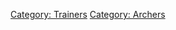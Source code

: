 [Category: Trainers](Category:_Trainers "wikilink") [Category:
Archers](Category:_Archers "wikilink")
